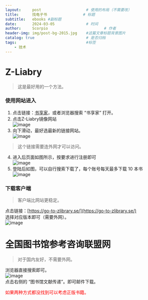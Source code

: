 ```yaml
---
layout:     post   				    # 使用的布局（不需要改）
title:      找电子书				# 标题 
subtitle:   ebooks #副标题
date:       2024-03-05 				# 时间
author:     Scorpio 						# 作者
header-img: img/post-bg-2015.jpg 	#这篇文章标题背景图片
catalog: true 						# 是否归档
tags:								#标签
    - 技术
---
```


# Z-Liabry
>这是最好用的一个方法。
 
### 使用网站进入
1. 点击链接：[书享家](https://www.shuxiangjia.cn)，或者浏览器搜索 “书享家” 打开。  
2. 点击Z-Liabry镜像网站  
![image](https://github.com/ScorpioPxg/scorpiopxg.github.io/assets/161672962/b0e422a9-0763-4f66-bfa7-9aaea245a889)  
3. 向下滑动，最好选最新的链接网站。  
![image](https://github.com/ScorpioPxg/scorpiopxg.github.io/assets/161672962/8fc56694-b50f-46e7-94bd-d44ba4997d20)  
>这个链接需要连外网才可以访问。  

4. 进入后页面如图所示，按要求进行注册即可  
![image](https://github.com/ScorpioPxg/scorpiopxg.github.io/assets/161672962/9b630135-bb30-4b14-a5da-ce6567d1c5ab)  
5. 登陆后如图，可以自行搜索下载了，每个账号每天最多下载 10 本书    
![image](https://github.com/ScorpioPxg/scorpiopxg.github.io/assets/161672962/5853ca4f-e0dc-4c29-9659-373e8edf24cc)  
### 下载客户端  
>客户端比网站更稳定。

点击链接：[https://go-to-zlibrary.se/](https://go-to-zlibrary.se/)  
选择对应版本即可（需要外网）。  
![image](https://github.com/ScorpioPxg/scorpiopxg.github.io/assets/161672962/88183a44-6bbe-4aa5-9502-b69bbd72d41f)  

# 全国图书馆参考咨询联盟网  
>对于国内友好，不需要外网。

浏览器直接搜索即可。  
![image](https://github.com/ScorpioPxg/scorpiopxg.github.io/assets/161672962/7a246d60-428c-4fde-ae81-c7b4431fec7e)  
点击右侧的 “图书馆文献传递”。即可邮件下载。  

<font color="red">如果两种方式都没找到可以考虑正版书籍。</font>

